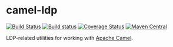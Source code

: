 # camel-ldp

[![Build Status](https://travis-ci.com/trellis-ldp/camel-ldp.svg?branch=master)](https://travis-ci.com/trellis-ldp/camel-ldp)
[![Build status](https://ci.appveyor.com/api/projects/status/uy67j48dh6vm18un/branch/master?svg=true)](https://ci.appveyor.com/project/acoburn/trellis-api/branch/master)
[![Coverage Status](https://coveralls.io/repos/github/trellis-ldp/camel-ldp/badge.svg?branch=master)](https://coveralls.io/github/trellis-ldp/camel-ldp?branch=master)
[![Maven Central](https://maven-badges.herokuapp.com/maven-central/org.trellisldp/camel-ldp/badge.svg)](https://maven-badges.herokuapp.com/maven-central/org.trellisldp/camel-ldp/)

LDP-related utilities for working with [Apache Camel](https://camel.apache.org).


